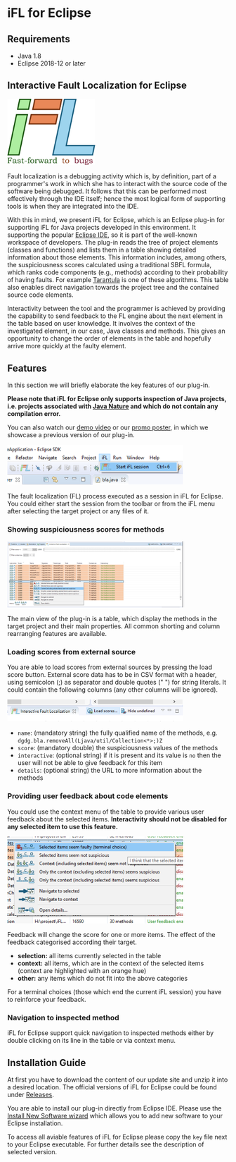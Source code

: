 # iFL for Eclipse

## Requirements

+ Java 1.8
+ Eclipse 2018-12 or later

## Interactive Fault Localization for Eclipse

<img src="/media/logo.png" alt="logo" width="200px"/>

Fault localization is a debugging activity which is, by definition, part of a programmer's work in which she has to interact with the source code of the software being debugged.
It follows that this can be performed most effectively through the IDE itself; hence the most logical form of supporting tools is when they are integrated into the IDE. 

With this in mind, we present iFL for Eclipse, which is an Eclipse plug-in for supporting iFL for Java projects developed in this environment. It supporting the popular [Eclipse IDE](https://www.eclipse.org/), so it is part of the well-known workspace of developers.
The plug-in reads the tree of project elements (classes and functions) and lists them in a table showing detailed information about those elements.
This information includes, among others, the suspiciousness scores calculated using a traditional SBFL formula, which ranks code components (e.g., methods) according to their probability of having faults. For example [Tarantula](http://spideruci.org/fault-localization/) is one of these algorithms.
This table also enables direct navigation towards the project tree and the contained source code elements.

Interactivity between the tool and the programmer is achieved by providing the capability to send feedback to the FL engine about the next element in the table based on user knowledge.
It involves the context of the investigated element, in our case, Java classes and methods.
This gives an opportunity to change the order of elements in the table and hopefully arrive more quickly at the faulty element.

## Features

In this section we will briefly elaborate the key features of our plug-in.

**Please note that iFL for Eclipse only supports inspection of Java projects, i.e. projects associated with [Java Nature](https://www.vogella.com/tutorials/EclipseProjectNatures/article.html) and which do not contain any compilation error.**

You can also watch our [demo video](https://youtu.be/ADeK5ibnqSY) or our [promo poster](), in which we showcase a previous version of our plug-in.

<img src="/media/screen_shot/menu.png" alt="menu" width="400px"/>

The fault localization (FL) process executed as a session in iFL for Eclipse. You could either start the session from the toolbar or from the iFL menu after selecting the target project or any files of it.

### Showing suspiciousness scores for methods

<img src="/media/screen_shot/main.png" alt="main" width="400px"/>

The main view of the plug-in is a table, which display the methods in the target project and their main properties. All common shorting and column rearranging features are available. 

### Loading scores from external source

You are able to load scores from external sources by pressing the load score button. External score data has to be in CSV format with a header, using semicolon (;) as separator and double quotes (" ") for string literals. It could contain the following columns (any other columns will be ignored).

<img src="/media/screen_shot/load.png" alt="load" width="400px"/>

- `name`: (mandatory string) the fully qualified name of the methods, e.g. `dgdg.bla.removeAll(Ljava/util/Collection<*>;)Z`
- `score`: (mandatory double) the suspiciousness values of the methods
- `interactive`: (optional string) if it is present and its value is `no` then the user will not be able to give feedback for this item
- `details`: (optional string) the URL to more information about the methods

### Providing user feedback about code elements

You could use the context menu of the table to provide various user feedback about the selected items. **Interactivity should not be disabled for any selected item to use this feature.**

<img src="/media/screen_shot/context_menu.png" alt="context_menu" width="400px"/>

Feedback will change the score for one or more items. The effect of the feedback categorised according their target.

- **selection:** all items currently selected in the table
- **context:** all items, which are in the context of the selected items (context are highlighted with an orange hue)
- **other:** any items which do not fit into the above categories

For a terminal choices (those which end the current iFL session) you have to reinforce your feedback.

### Navigation to inspected method

iFL for Eclipse support quick navigation to inspected methods either by double clicking on its line in the table or via context menu. 

## Installation Guide

At first you have to download the content of our update site and unzip it into a desired location. The official versions of iFL for Eclipse could be found under [Releases](https://github.com/sed-szeged/iFL4Eclipse/releases).

You are able to install our plug-in directly from Eclipse IDE. Please use the [Install New Software wizard](https://help.eclipse.org/2018-09/index.jsp?topic=%2Forg.eclipse.platform.doc.user%2Ftasks%2Ftasks-124.htm) which allows you to add new software to your Eclipse installation.

To access all aviable features of iFL for Eclipse please copy the `key` file next to your Eclipse executable. For further details see the description of selected version.
